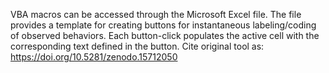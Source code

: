 VBA macros can be accessed through the Microsoft Excel file. The file provides a template for creating buttons for instantaneous labeling/coding of observed behaviors. Each button-click populates the active cell with the corresponding text defined in the button.
Cite original tool as: https://doi.org/10.5281/zenodo.15712050
